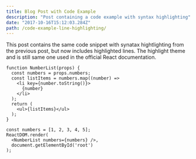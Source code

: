 ```yaml
---
title: Blog Post with Code Example
description: "Post containing a code example with syntax highlighting"
date: "2017-10-16T15:12:03.284Z"
path: /code-example-line-highlighting/
---
```


This post contains the same code snippet with synatax hightlighting from the previous post, but now includes highlighted lines. The highlight theme and is still same one used in the official React documentation.

```jsx{1,4-6}
function NumberList(props) {
  const numbers = props.numbers;
  const listItems = numbers.map((number) =>
    <li key={number.toString()}>
      {number}
    </li>
  );
  return (
    <ul>{listItems}</ul>
  );
}

const numbers = [1, 2, 3, 4, 5];
ReactDOM.render(
  <NumberList numbers={numbers} />,
  document.getElementById('root')
);
```
